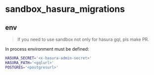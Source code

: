 # sandbox_hasura_migrations

## env

> If you need to use sandbox not only for hasura gql, pls make PR.

In process environment must be defined:

```sh
HASURA_SECRET='<x-hasura-admin-secret>'
HASURA_PATH='<gqlurl>'
POSTGRES='<postgresurl>'
```
